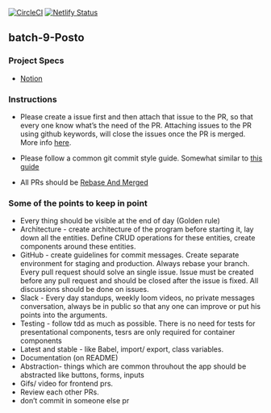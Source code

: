 [![CircleCI](https://circleci.com/gh/pesto-students/batch-9-Posto/tree/master.svg?style=svg)](https://circleci.com/gh/pesto-students/batch-9-Posto/tree/master)
[![Netlify Status](https://api.netlify.com/api/v1/badges/f7c535b1-5d3a-44fd-b573-d900cb106bbc/deploy-status)](https://app.netlify.com/sites/posto/deploys)

## batch-9-Posto
	
### Project Specs
- [Notion](https://www.notion.so/pesto/Batch-8-Project-Specs-33ef6ae26565459f98771b95c7f0cecd)

### Instructions
- Please create a issue first and then attach that issue to the PR, so that every one know what’s the need of the PR. Attaching issues to the PR using github keywords, will close the issues once the PR is merged. More info [here]((https://help.github.com/en/articles/closing-issues-using-keywords)).

- Please follow a common git commit style guide. Somewhat similar to [this guide](https://udacity.github.io/git-styleguide/)

- All PRs should be [Rebase And Merged](https://help.github.com/en/articles/about-pull-request-merges#rebase-and-merge-your-pull-request-commits)

### Some of the points to keep in point
- Every thing should be visible at the end of day (Golden rule)
- Architecture - create architecture of the program before starting it, lay down all the entities. Define CRUD operations for these entities, create components around these entities.
- GitHub - create guidelines for commit messages. Create separate environment for staging and production. Always rebase your branch. Every pull request should solve an single issue. Issue must be created before any pull request and should be closed after the issue is fixed. All discussions should be done on issues.
- Slack - Every day standups, weekly loom videos, no private messages conversation, always be in public so that any one can improve or put his points into the arguments.
- Testing - follow tdd as much as possible. There is no need for tests for presentational components, tesrs are only required for container components
- Latest and stable - like Babel, import/ export, class variables.
- Documentation (on README)
- Abstraction- things which are common throuhout the app should be abstracted like buttons, forms, inputs
- Gifs/ video for frontend prs.
- Review each other PRs.
- don’t commit in someone else pr
  
